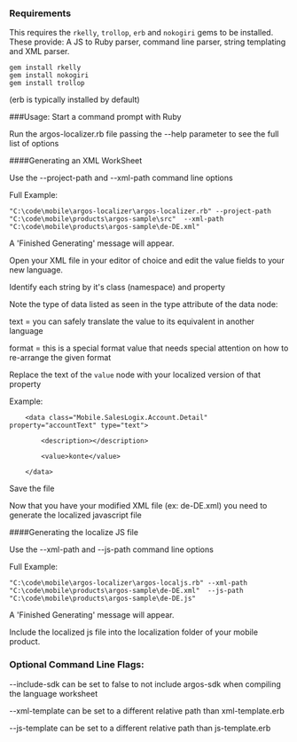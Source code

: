 ### Requirements
This requires the `rkelly`, `trollop`, `erb` and `nokogiri` gems to be installed.
These provide: A JS to Ruby parser, command line parser, string templating and XML parser.

```
gem install rkelly
gem install nokogiri
gem install trollop
```

(erb is typically installed by default)


###Usage:
Start a command prompt with Ruby

Run the argos-localizer.rb file passing the --help parameter to see the full list of options

####Generating an XML WorkSheet

Use the --project-path and --xml-path command line options

Full Example:

```
"C:\code\mobile\argos-localizer\argos-localizer.rb" --project-path "C:\code\mobile\products\argos-sample\src"  --xml-path "C:\code\mobile\products\argos-sample\de-DE.xml"
```

A 'Finished Generating' message will appear.

Open your XML file in your editor of choice and edit the value fields to your new language.

Identify each string by it's class (namespace) and property

Note the type of data listed as seen in the type attribute of the data node:

text = you can safely translate the value to its equivalent in another language

format = this is a special format value that needs special attention on how to re-arrange the given format

Replace the text of the `value` node with your localized version of that property

Example:

```
	<data class="Mobile.SalesLogix.Account.Detail" property="accountText" type="text">

		<description></description>

		<value>konte</value> 

	</data>
```

Save the file

Now that you have your modified XML file (ex: de-DE.xml) you need to generate the localized javascript file

####Generating the localize JS file

Use the --xml-path and --js-path command line options

Full Example:

```
"C:\code\mobile\argos-localizer\argos-localjs.rb" --xml-path "C:\code\mobile\products\argos-sample\de-DE.xml"  --js-path "C:\code\mobile\products\argos-sample\de-DE.js"
```

A 'Finished Generating' message will appear.

Include the localized js file into the localization folder of your mobile product.


### Optional Command Line Flags:

--include-sdk can be set to false to not include argos-sdk when compiling the language worksheet

--xml-template can be set to a different relative path than xml-template.erb

--js-template can be set to a different relative path than js-template.erb

